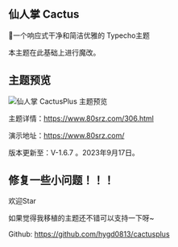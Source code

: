 ## 仙人掌 Cactus
🌵一个响应式干净和简洁优雅的 Typecho主题

本主题在此基础上进行魔改。

## 主题预览

![仙人掌 CactusPlus 主题预览](https://www.80srz.com/usr/uploads/Cactus%E4%BB%99%E4%BA%BA%E6%8E%8Cv1.6.jpg)

主题详情：https://www.80srz.com/306.html

演示地址：https://www.80srz.com/

版本更新至：V-1.6.7 。2023年9月17日。

修复一些小问题！！！
----
欢迎Star

如果觉得我移植的主题还不错可以支持一下呀~

Github: https://github.com/hygd0813/cactusplus

